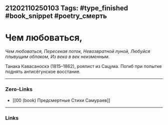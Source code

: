 21202110250103
Tags: #type_finished #book_snippet #poetry_смерть
---
# Чем любоваться,

*Чем любоваться,
Пересекая поток,
Невозвратной луной,
Любуйся плывущим облаком,
Из века в век неизменным.*

Танака Кавасаноскэ (1815–1862), роялист из Сацума. Погиб при попытке поднять антисёгунское восстание. 

---
### Zero-Links
- [[00 (book) Предсмертные Стихи Самураев]]
---
### Links
